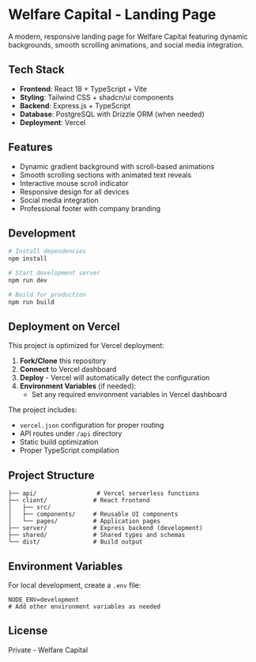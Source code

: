 # Welfare Capital - Landing Page

A modern, responsive landing page for Welfare Capital featuring dynamic backgrounds, smooth scrolling animations, and social media integration.

## Tech Stack

- **Frontend**: React 18 + TypeScript + Vite
- **Styling**: Tailwind CSS + shadcn/ui components
- **Backend**: Express.js + TypeScript
- **Database**: PostgreSQL with Drizzle ORM (when needed)
- **Deployment**: Vercel

## Features

- Dynamic gradient background with scroll-based animations
- Smooth scrolling sections with animated text reveals
- Interactive mouse scroll indicator
- Responsive design for all devices
- Social media integration
- Professional footer with company branding

## Development

```bash
# Install dependencies
npm install

# Start development server
npm run dev

# Build for production
npm run build
```

## Deployment on Vercel

This project is optimized for Vercel deployment:

1. **Fork/Clone** this repository
2. **Connect** to Vercel dashboard
3. **Deploy** - Vercel will automatically detect the configuration
4. **Environment Variables** (if needed):
   - Set any required environment variables in Vercel dashboard

The project includes:
- `vercel.json` configuration for proper routing
- API routes under `/api` directory
- Static build optimization
- Proper TypeScript compilation

## Project Structure

```
├── api/                 # Vercel serverless functions
├── client/             # React frontend
│   ├── src/
│   ├── components/     # Reusable UI components
│   └── pages/          # Application pages
├── server/             # Express backend (development)
├── shared/             # Shared types and schemas
└── dist/               # Build output
```

## Environment Variables

For local development, create a `.env` file:

```env
NODE_ENV=development
# Add other environment variables as needed
```

## License

Private - Welfare Capital